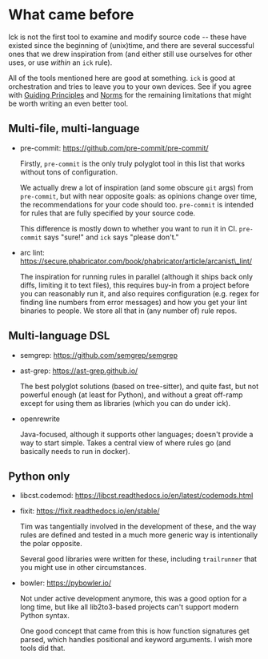 # What came before

Ick is not the first tool to examine and modify source code -- these have
existed since the beginning of (unix)time, and there are several successful
ones that we drew inspiration from (and either still use ourselves for other
uses, or use _within_ an `ick` rule).

All of the tools mentioned here are good at something. `ick` is good at
orchestration and tries to leave you to your own devices.  See if you agree with
[Guiding Principles](guiding_principles.html) and [Norms](norms.html) for the
remaining limitations that might be worth writing an even better tool.


## Multi-file, multi-language

  * pre-commit: https://github.com/pre-commit/pre-commit/

    Firstly, `pre-commit` is the only truly polyglot tool in this list that works
    without tons of configuration.

    We actually drew a lot of inspiration (and some obscure `git` args) from
    `pre-commit`, but with near opposite goals: as opinions change over time, the
    recommendations for your code should too.  `pre-commit` is intended for
    rules that are fully specified by your source code.

    This difference is mostly down to whether you want to run it in CI.
    `pre-commit` says "sure!" and `ick` says "please don't."

  * arc lint: https://secure.phabricator.com/book/phabricator/article/arcanist\_lint/

    The inspiration for running rules in parallel (although it ships back only
    diffs, limiting it to text files), this requires buy-in from a project before
    you can reasonably run it, and also requires configuration (e.g. regex for
    finding line numbers from error messages) and how you get your lint binaries to
    people.  We store all that in (any number of) rule repos.

## Multi-language DSL

  * semgrep: https://github.com/semgrep/semgrep
  * ast-grep: https://ast-grep.github.io/

    The best polyglot solutions (based on tree-sitter), and quite fast, but not
    powerful enough (at least for Python), and without a great off-ramp except for
    using them as libraries (which you can do under ick).

  * openrewrite

    Java-focused, although it supports other languages; doesn't provide a way
    to start simple.  Takes a central view of where rules go (and basically
    needs to run in docker).

## Python only

  * libcst.codemod: https://libcst.readthedocs.io/en/latest/codemods.html
  * fixit: https://fixit.readthedocs.io/en/stable/

    Tim was tangentially involved in the development of these, and the way
    rules are defined and tested in a much more generic way is intentionally
    the polar opposite.

    Several good libraries were written for these, including `trailrunner` that
    you might use in other circumstances.

  * bowler: https://pybowler.io/

    Not under active development anymore, this was a good option for a long
    time, but like all lib2to3-based projects can't support modern Python syntax.

    One good concept that came from this is how function signatures get parsed,
    which handles positional and keyword arguments.  I wish more tools did that.
